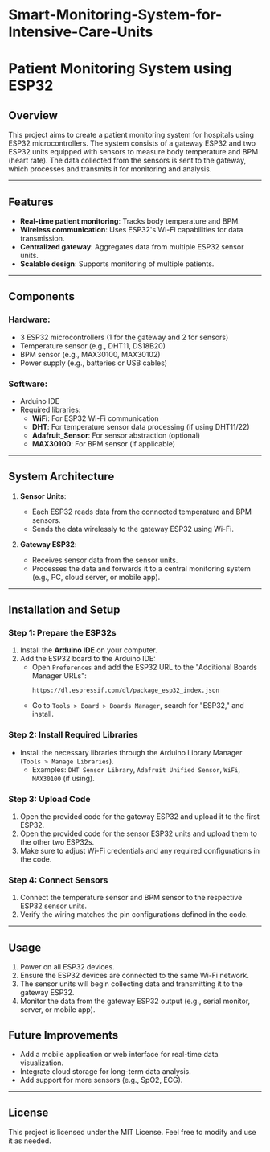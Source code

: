 # Smart-Monitoring-System-for-Intensive-Care-Units
# Patient Monitoring System using ESP32

## Overview

This project aims to create a patient monitoring system for hospitals using ESP32 microcontrollers. The system consists of a gateway ESP32 and two ESP32 units equipped with sensors to measure body temperature and BPM (heart rate). The data collected from the sensors is sent to the gateway, which processes and transmits it for monitoring and analysis.

---

## Features

- **Real-time patient monitoring**: Tracks body temperature and BPM.
- **Wireless communication**: Uses ESP32's Wi-Fi capabilities for data transmission.
- **Centralized gateway**: Aggregates data from multiple ESP32 sensor units.
- **Scalable design**: Supports monitoring of multiple patients.

---

## Components

### Hardware:

- 3 ESP32 microcontrollers (1 for the gateway and 2 for sensors)
- Temperature sensor (e.g., DHT11, DS18B20)
- BPM sensor (e.g., MAX30100, MAX30102)
- Power supply (e.g., batteries or USB cables)

### Software:

- Arduino IDE
- Required libraries:
  - **WiFi**: For ESP32 Wi-Fi communication
  - **DHT**: For temperature sensor data processing (if using DHT11/22)
  - **Adafruit\_Sensor**: For sensor abstraction (optional)
  - **MAX30100**: For BPM sensor (if applicable)

---

## System Architecture

1. **Sensor Units**:

   - Each ESP32 reads data from the connected temperature and BPM sensors.
   - Sends the data wirelessly to the gateway ESP32 using Wi-Fi.

2. **Gateway ESP32**:

   - Receives sensor data from the sensor units.
   - Processes the data and forwards it to a central monitoring system (e.g., PC, cloud server, or mobile app).

---

## Installation and Setup

### Step 1: Prepare the ESP32s

1. Install the **Arduino IDE** on your computer.
2. Add the ESP32 board to the Arduino IDE:
   - Open `Preferences` and add the ESP32 URL to the "Additional Boards Manager URLs":
     ```
     https://dl.espressif.com/dl/package_esp32_index.json
     ```
   - Go to `Tools > Board > Boards Manager`, search for "ESP32," and install.

### Step 2: Install Required Libraries

- Install the necessary libraries through the Arduino Library Manager (`Tools > Manage Libraries`).
  - Examples: `DHT Sensor Library`, `Adafruit Unified Sensor`, `WiFi`, `MAX30100` (if using).

### Step 3: Upload Code

1. Open the provided code for the gateway ESP32 and upload it to the first ESP32.
2. Open the provided code for the sensor ESP32 units and upload them to the other two ESP32s.
3. Make sure to adjust Wi-Fi credentials and any required configurations in the code.

### Step 4: Connect Sensors

1. Connect the temperature sensor and BPM sensor to the respective ESP32 sensor units.
2. Verify the wiring matches the pin configurations defined in the code.

---

## Usage

1. Power on all ESP32 devices.
2. Ensure the ESP32 devices are connected to the same Wi-Fi network.
3. The sensor units will begin collecting data and transmitting it to the gateway ESP32.
4. Monitor the data from the gateway ESP32 output (e.g., serial monitor, server, or mobile app).


## Future Improvements

- Add a mobile application or web interface for real-time data visualization.
- Integrate cloud storage for long-term data analysis.
- Add support for more sensors (e.g., SpO2, ECG).

---

## License

This project is licensed under the MIT License. Feel free to modify and use it as needed.

